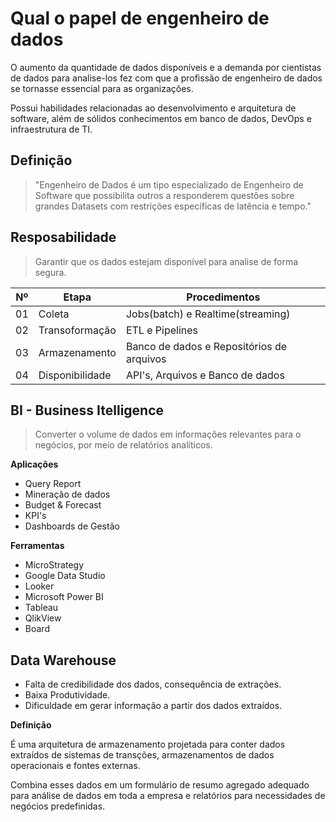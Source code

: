 # Qual o papel de engenheiro de dados

O aumento da quantidade de dados disponíveis e a demanda por cientistas de dados para analise-los fez com que a profissão de engenheiro de dados se tornasse essencial para as organizações.

Possui habilidades relacionadas ao desenvolvimento e arquitetura de software, além de sólidos conhecimentos em banco de dados, DevOps e infraestrutura de TI.

## Definição

>"Engenheiro de Dados é um tipo especializado de Engenheiro de Software que possibilita outros a responderem questões sobre grandes Datasets com restrições específicas de latência e tempo."

## Resposabilidade

> Garantir que os dados estejam disponível para analise de forma segura.

Nº | Etapa  | Procedimentos |
---|--------|------------|
01 | Coleta |Jobs(batch) e Realtime(streaming) | 
02 | Transoformação | ETL e Pipelines |
03 | Armazenamento | Banco de dados e Repositórios de arquivos |
04 | Disponibilidade | API's, Arquivos e Banco de dados |

## BI - Business Itelligence

> Converter o volume de dados em informações relevantes para o negócios, por meio de relatórios analíticos.

**Aplicações**
- Query Report
- Mineração de dados
- Budget & Forecast
- KPI's
- Dashboards de Gestão

**Ferramentas**

- MicroStrategy
- Google Data Studio
- Looker
- Microsoft Power BI
- Tableau
- QlikView
- Board

## Data Warehouse

- Falta de credibilidade dos dados, consequência de extrações.
- Baixa Produtividade.
- Dificuldade em gerar informação a partir dos dados extraídos.

**Definição**

É uma arquitetura de armazenamento projetada para conter dados extraídos de sistemas de transções, armazenamentos de dados operacionais e fontes externas.

Combina esses dados em um formulário de resumo agregado adequado para análise de dados em toda a empresa e relatórios para necessidades de negócios predefinidas.

